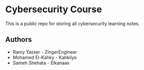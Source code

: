 # Cybersecurity Course

This is a public repo for storing all cybersecurity learning notes.

## Authors

- Ramy Yasser - ZingerEngineer
- Mohamed El-Kahky - Kahkilyo
- Sameh Shehata - Elkanaas
